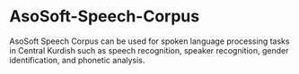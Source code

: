 # AsoSoft-Speech-Corpus
AsoSoft Speech Corpus can be used for spoken language processing tasks in Central Kurdish such as speech recognition, speaker recognition, gender identification, and phonetic analysis.
